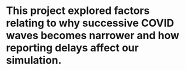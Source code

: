 # This project explored factors relating to why successive COVID waves becomes narrower and how reporting delays affect our simulation.
